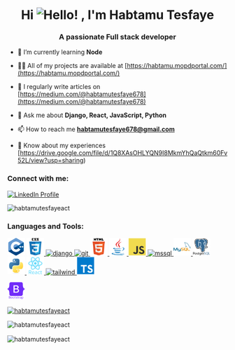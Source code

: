<h1 align="center">Hi <img src="https://user-images.githubusercontent.com/18350557/176309783-0785949b-9127-417c-8b55-ab5a4333674e.gif" alt="Hello!" /> , I'm Habtamu Tesfaye</h1>

<h3 align="center">A passionate Full stack developer</h3>

- 🌱 I’m currently learning **Node**

- 👨‍💻 All of my projects are available at [https://habtamu.mopdportal.com/](https://habtamu.mopdportal.com/)

- 📝 I regularly write articles on [https://medium.com/@habtamutesfaye678](https://medium.com/@habtamutesfaye678)

- 💬 Ask me about **Django, React, JavaScript, Python**

- 📫 How to reach me **habtamutesfaye678@gmail.com**

- 📄 Know about my experiences [https://drive.google.com/file/d/1Q8XAsOHLYQN9I8MkmYhQaQtkm60Fv52L/view?usp=sharing)

<h3 align="left">Connect with me:</h3>
<p align="left">
    <a href="https://www.linkedin.com/in/habtamu-tesfaye-4285551b5" target="_blank">
        <img align="center" src="https://raw.githubusercontent.com/rahuldkjain/github-profile-readme-generator/master/src/images/icons/Social/linked-in-alt.svg" alt="LinkedIn Profile" height="30" width="40" />
    </a>
</p>

<p align="left"> <img src="https://komarev.com/ghpvc/?username=habtamutesfayeact&label=Profile%20views&color=0e75b6&style=flat" alt="habtamutesfayeact" /> </p>

<h3 align="left">Languages and Tools:</h3>
 <img src="https://raw.githubusercontent.com/devicons/devicon/master/icons/cplusplus/cplusplus-original.svg" alt="cplusplus" width="40" height="40"/> </a> <a href="https://www.w3schools.com/css/" target="_blank" rel="noreferrer"> <img src="https://raw.githubusercontent.com/devicons/devicon/master/icons/css3/css3-original-wordmark.svg" alt="css3" width="40" height="40"/> </a> <a href="https://www.djangoproject.com/" target="_blank" rel="noreferrer"> <img src="https://cdn.worldvectorlogo.com/logos/django.svg" alt="django" width="40" height="40"/> </a> <a href="https://git-scm.com/" target="_blank" rel="noreferrer"> <img src="https://www.vectorlogo.zone/logos/git-scm/git-scm-icon.svg" alt="git" width="40" height="40"/> </a> <a href="https://www.w3.org/html/" target="_blank" rel="noreferrer"> <img src="https://raw.githubusercontent.com/devicons/devicon/master/icons/html5/html5-original-wordmark.svg" alt="html5" width="40" height="40"/> </a> <a href="https://www.java.com" target="_blank" rel="noreferrer"> <img src="https://raw.githubusercontent.com/devicons/devicon/master/icons/java/java-original.svg" alt="java" width="40" height="40"/> </a> <a href="https://developer.mozilla.org/en-US/docs/Web/JavaScript" target="_blank" rel="noreferrer"> <img src="https://raw.githubusercontent.com/devicons/devicon/master/icons/javascript/javascript-original.svg" alt="javascript" width="40" height="40"/> </a> <a href="https://www.microsoft.com/en-us/sql-server" target="_blank" rel="noreferrer"> <img src="https://www.svgrepo.com/show/303229/microsoft-sql-server-logo.svg" alt="mssql" width="40" height="40"/> </a> <a href="https://www.mysql.com/" target="_blank" rel="noreferrer"> <img src="https://raw.githubusercontent.com/devicons/devicon/master/icons/mysql/mysql-original-wordmark.svg" alt="mysql" width="40" height="40"/> </a> <a href="https://www.postgresql.org" target="_blank" rel="noreferrer"> <img src="https://raw.githubusercontent.com/devicons/devicon/master/icons/postgresql/postgresql-original-wordmark.svg" alt="postgresql" width="40" height="40"/> </a> <a href="https://www.python.org" target="_blank" rel="noreferrer"> <img src="https://raw.githubusercontent.com/devicons/devicon/master/icons/python/python-original.svg" alt="python" width="40" height="40"/> </a> <a href="https://reactjs.org/" target="_blank" rel="noreferrer"> <img src="https://raw.githubusercontent.com/devicons/devicon/master/icons/react/react-original-wordmark.svg" alt="react" width="40" height="40"/> </a> <a href="https://tailwindcss.com/" target="_blank" rel="noreferrer"> <img src="https://www.vectorlogo.zone/logos/tailwindcss/tailwindcss-icon.svg" alt="tailwind" width="40" height="40"/> </a> <a href="https://www.typescriptlang.org/" target="_blank" rel="noreferrer"> <img src="https://raw.githubusercontent.com/devicons/devicon/master/icons/typescript/typescript-original.svg" alt="typescript" width="40" height="40"/> </a> </p> <a href="https://getbootstrap.com" target="_blank" rel="noreferrer">
    <img src="https://raw.githubusercontent.com/devicons/devicon/master/icons/bootstrap/bootstrap-plain-wordmark.svg" alt="bootstrap" width="40" height="40"/>
</a>



<p align="left"> <a href="https://github.com/ryo-ma/github-profile-trophy"><img src="https://github-profile-trophy.vercel.app/?username=habtamutesfayeact" alt="habtamutesfayeact" /></a> </p>

<p><img align="center" src="https://github-readme-stats.vercel.app/api/top-langs?username=habtamutesfayeact&show_icons=true&locale=en&layout=compact" alt="habtamutesfayeact" /></p>

<p><img align="center" src="https://github-readme-streak-stats.herokuapp.com/?user=habtamutesfayeact&" alt="habtamutesfayeact" /></p>
